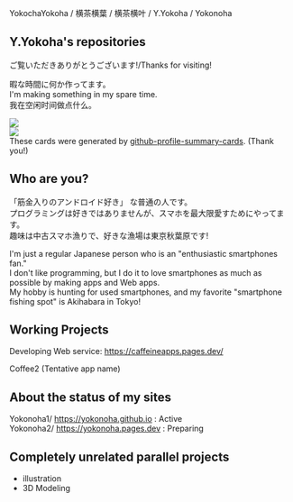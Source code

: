 YokochaYokoha / 横茶横葉 / 横茶横叶 / Y.Yokoha / Yokonoha  
## Y.Yokoha's repositories  
ご覧いただきありがとうございます!/Thanks for visiting!  

暇な時間に何か作ってます。  
I'm making something in my spare time.  
我在空闲时间做点什么。  

![](http://github-profile-summary-cards.vercel.app/api/cards/repos-per-language?username=yokonoha&theme=nord_dark)  
![](http://github-profile-summary-cards.vercel.app/api/cards/profile-details?username=yokonoha&theme=default)  
These cards were generated by [github-profile-summary-cards](https://github.com/vn7n24fzkq/github-profile-summary-cards). (Thank you!)  

## Who are you?  
「筋金入りのアンドロイド好き」 な普通の人です。  
プログラミングは好きではありませんが、スマホを最大限愛すためにやってます。  
趣味は中古スマホ漁りで、好きな漁場は東京秋葉原です!  

I'm just a regular Japanese person who is an "enthusiastic smartphones fan."   
I don't like programming, but I do it to love smartphones as much as possible by making apps and Web apps.   
My hobby is hunting for used smartphones, and my favorite "smartphone fishing spot" is Akihabara in Tokyo!   

## Working Projects
Developing Web service: https://caffeineapps.pages.dev/   

Coffee2 (Tentative app name)  

## About the status of my sites  
Yokonoha1/ https://yokonoha.github.io : Active  
Yokonoha2/ https://yokonoha.pages.dev : Preparing  

## Completely unrelated parallel projects   
- illustration  
- 3D Modeling  
<!---
yokonoha/yokonoha is a ✨ special ✨ repository because its `README.md` (this file) appears on your GitHub profile.
You can click the Preview link to take a look at your changes.
--->
